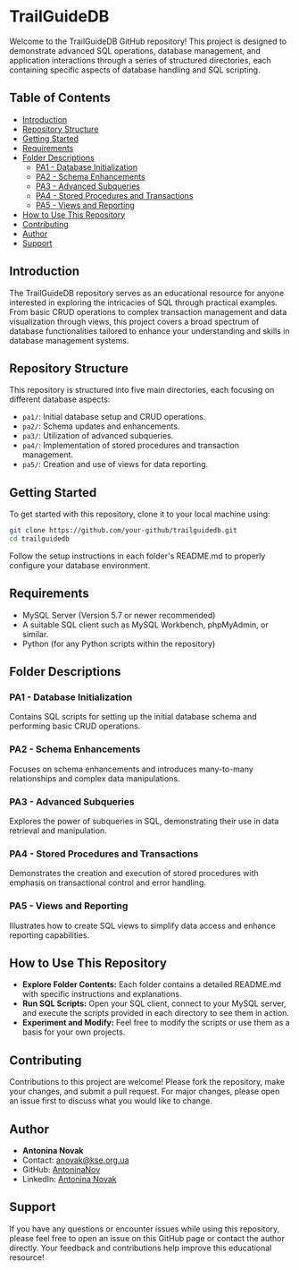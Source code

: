 # TrailGuideDB

Welcome to the TrailGuideDB GitHub repository! This project is designed to demonstrate advanced SQL operations, database management, and application interactions through a series of structured directories, each containing specific aspects of database handling and SQL scripting.

## Table of Contents
- [Introduction](#introduction)
- [Repository Structure](#repository-structure)
- [Getting Started](#getting-started)
- [Requirements](#requirements)
- [Folder Descriptions](#folder-descriptions)
  - [PA1 - Database Initialization](#pa1---database-initialization)
  - [PA2 - Schema Enhancements](#pa2---schema-enhancements)
  - [PA3 - Advanced Subqueries](#pa3---advanced-subqueries)
  - [PA4 - Stored Procedures and Transactions](#pa4---stored-procedures-and-transactions)
  - [PA5 - Views and Reporting](#pa5---views-and-reporting)
- [How to Use This Repository](#how-to-use-this-repository)
- [Contributing](#contributing)
- [Author](#author)
- [Support](#support)

## Introduction
The TrailGuideDB repository serves as an educational resource for anyone interested in exploring the intricacies of SQL through practical examples. From basic CRUD operations to complex transaction management and data visualization through views, this project covers a broad spectrum of database functionalities tailored to enhance your understanding and skills in database management systems.

## Repository Structure
This repository is structured into five main directories, each focusing on different database aspects:
- `pa1/`: Initial database setup and CRUD operations.
- `pa2/`: Schema updates and enhancements.
- `pa3/`: Utilization of advanced subqueries.
- `pa4/`: Implementation of stored procedures and transaction management.
- `pa5/`: Creation and use of views for data reporting.

## Getting Started
To get started with this repository, clone it to your local machine using:
```bash
git clone https://github.com/your-github/trailguidedb.git
cd trailguidedb
```
Follow the setup instructions in each folder's README.md to properly configure your database environment.

## Requirements
- MySQL Server (Version 5.7 or newer recommended)
- A suitable SQL client such as MySQL Workbench, phpMyAdmin, or similar.
- Python (for any Python scripts within the repository)

## Folder Descriptions
### PA1 - Database Initialization
Contains SQL scripts for setting up the initial database schema and performing basic CRUD operations.

### PA2 - Schema Enhancements
Focuses on schema enhancements and introduces many-to-many relationships and complex data manipulations.

### PA3 - Advanced Subqueries
Explores the power of subqueries in SQL, demonstrating their use in data retrieval and manipulation.

### PA4 - Stored Procedures and Transactions
Demonstrates the creation and execution of stored procedures with emphasis on transactional control and error handling.

### PA5 - Views and Reporting
Illustrates how to create SQL views to simplify data access and enhance reporting capabilities.

## How to Use This Repository
- **Explore Folder Contents:** Each folder contains a detailed README.md with specific instructions and explanations.
- **Run SQL Scripts:** Open your SQL client, connect to your MySQL server, and execute the scripts provided in each directory to see them in action.
- **Experiment and Modify:** Feel free to modify the scripts or use them as a basis for your own projects.

## Contributing
Contributions to this project are welcome! Please fork the repository, make your changes, and submit a pull request. For major changes, please open an issue first to discuss what you would like to change.

## Author
- **Antonina Novak**
- Contact: anovak@kse.org.ua
- GitHub: [AntoninaNov](https://github.com/AntoninaNov)
- LinkedIn: [Antonina Novak](https://www.linkedin.com/in/antonina-novak/)

## Support
If you have any questions or encounter issues while using this repository, please feel free to open an issue on this GitHub page or contact the author directly. Your feedback and contributions help improve this educational resource!
